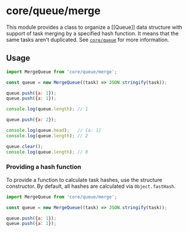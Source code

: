 # core/queue/merge

This module provides a class to organize a [[Queue]] data structure with support of task merging by a specified hash function.
It means that the same tasks aren't duplicated. See [`core/queue`](src_core_queue.html) for more information.

## Usage

```js
import MergeQueue from 'core/queue/merge';

const queue = new MergeQueue((task) => JSON.stringify(task));

queue.push({a: 1});
queue.push({a: 1});

console.log(queue.length); // 1

queue.push({a: 2});

console.log(queue.head);   // {a: 1}
console.log(queue.length); // 2

queue.clear();
console.log(queue.length); // 0
```

### Providing a hash function

To provide a function to calculate task hashes, use the structure constructor.
By default, all hashes are calculated via `Object.fastHash`.

```js
import MergeQueue from 'core/queue/merge';

const queue = new MergeQueue((task) => JSON.stringify(task));

queue.push({a: 1});
queue.push({a: 1});
```
